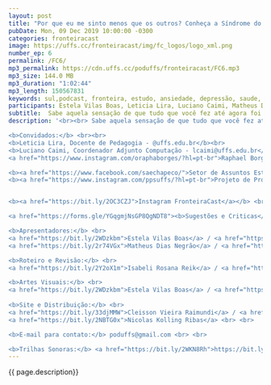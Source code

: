 ```yaml
---
layout: post
title: "Por que eu me sinto menos que os outros? Conheça a Síndrome do Impostor."
pubDate: Mon, 09 Dec 2019 10:00:00 -0300
categories: fronteiracast
image: https://uffs.cc/fronteiracast/img/fc_logos/logo_xml.png
number_ep: 6
permalink: /FC6/ 
mp3_permalink: https://cdn.uffs.cc/poduffs/fronteiracast/FC6.mp3
mp3_size: 144.0 MB
mp3_duration: "1:02:44"
mp3_length: 150567831
keywords: sul,podcast, fronteira, estudo, ansiedade, depressão, saude, mental, assistencia, estudantil, sae, bem, estar, sindrome, impostor
participants: Estela Vilas Boas, Leticia Lira, Luciano Caimi, Matheus Dias Negrao e Raphael Borges
subtitle:  Sabe aquela sensação de que tudo que você fez até agora foi por pura sorte? No episódio desta semana do FronteiraCast nós conversamos sobre a síndrome do impostor.
description: '<br><br> Sabe aquela sensação de que tudo que você fez até agora foi por pura sorte? No episódio desta semana do FronteiraCast nós conversamos sobre a síndrome do impostor. A síndrome do impostor é uma desordem psicológica na qual a pessoa não consegue aceitar e admitir suas conquistas, pois acredita que todo o seu sucesso e êxito se devem à sorte ou porque alguém ajudou. Os convidados para conversar conosco são a professora de pedagogia e psicologa Letícia Lira, o estudante de computação Raphael Borges e o coordenador adjunto do curso de computação Luciano Caimi. <br><br>

<b>Convidados:</b> <br><br>
<b>Leticia Lira, Docente de Pedagogia - @uffs.edu.br</b><br>
<b>Luciano Caimi, Coordenador Adjunto Computação - lcaimi@uffs.edu.br</b><br>
<a href="https://www.instagram.com/oraphaborges/?hl=pt-br">Raphael Borges - Ciência da Computação</a><br><br>

<b><a href="https://www.facebook.com/saechapeco/">Setor de Assuntos Estudantis</a></b><br>
<b><a href="https://www.instagram.com/ppsuffs/?hl=pt-br">Projeto de Promoção à Saúde do Estudante Universitário</a></b><br><br>


<b><a href="https://bit.ly/2OC3CZJ">Instagram FronteiraCast</a></b> <br> <br>

<a href="https://forms.gle/YGqgmjNsGP8QgNDT8"><b>Sugestões e Criticas</b></a> <br> <br>

<b>Apresentadores:</b> <br>
<a href="https://bit.ly/2WDzkbm">Estela Vilas Boas</a> / <a href="https://bit.ly/2NK7aaK">Instagram</a><br> 
<a href="https://bit.ly/2r74VGx">Matheus Dias Negrão</a> / <a href="https://bit.ly/2rEOrG8">Instagram</a><br><br>

<b>Roteiro e Revisão:</b> <br>
<a href="https://bit.ly/2Y2oX1m">Isabeli Rosana Reik</a> / <a href="https://bit.ly/35QCxHX">Instagram</a> <br> <br> 

<b>Artes Visuais:</b> <br>
<a href="https://bit.ly/2WDzkbm">Estela Vilas Boas</a> / <a href="https://bit.ly/2NK7aaK">Instagram</a> <br> <br> 
 
<b>Site e Distribuição:</b> <br>
<a href="https://bit.ly/33djMMW">Cleisson Vieira Raimundi</a> / <a href="https://bit.ly/37U5J2s">Instagram</a> <br> 
<a href="https://bit.ly/2NBTG0x">Nicolas Kolling Ribas</a> <br> <br>

<b>E-mail para contato:</b> poduffs@gmail.com <br> <br>

<b>Trilhas Sonoras:</b> <a href="https://bit.ly/2WKN8Rh">https://bit.ly/2WKN8Rh</a> e <a href="https://bit.ly/36BUyer">https://bit.ly/36BUyer</a> '
---
```


{{ page.description}}
